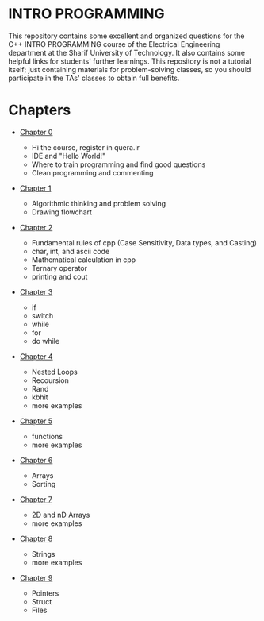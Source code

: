 # INTRO PROGRAMMING
This repository contains some excellent and organized questions for the C++ INTRO PROGRAMMING course of the Electrical Engineering department at the Sharif University of Technology.
It also contains some helpful links for students' further learnings.
This repository is not a tutorial itself; just containing materials for problem-solving classes, so you should participate in the TAs' classes to obtain full benefits.

# Chapters

+ [Chapter 0](https://github.com/EESUT/INTRO-PROGRAMMING/tree/main/Chapter0) 
  + Hi the course, register in quera.ir
  + IDE and "Hello World!"
  + Where to train programming and find good questions
  + Clean programming and commenting
  
+ [Chapter 1](https://github.com/EESUT/INTRO-PROGRAMMING/tree/main/Chapter1)
  + Algorithmic thinking and problem solving
  + Drawing flowchart
  
+ [Chapter 2](https://github.com/EESUT/INTRO-PROGRAMMING/tree/main/Chapter2)
  + Fundamental rules of cpp (Case Sensitivity, Data types, and Casting)
  + char, int, and ascii code
  + Mathematical calculation in cpp
  + Ternary operator
  + printing and cout
  
  
+ [Chapter 3](https://github.com/EESUT/INTRO-PROGRAMMING/tree/main/Chapter3)
  + if
  + switch
  + while
  + for
  + do while

+ [Chapter 4](https://github.com/EESUT/INTRO-PROGRAMMING/tree/main/Chapter4)
  + Nested Loops
  + Recoursion
  + Rand
  + kbhit
  + more examples

+ [Chapter 5](https://github.com/EESUT/INTRO-PROGRAMMING/tree/main/Chapter5)
  + functions
  + more examples

+ [Chapter 6](https://github.com/EESUT/INTRO-PROGRAMMING/tree/main/Chapter6)
  + Arrays
  + Sorting
  
+ [Chapter 7](https://github.com/EESUT/INTRO-PROGRAMMING/tree/main/Chapter7)
  + 2D and nD Arrays
  + more examples
  
+ [Chapter 8](https://github.com/EESUT/INTRO-PROGRAMMING/tree/main/Chapter8)
  + Strings 
  + more examples

+ [Chapter 9](https://github.com/EESUT/INTRO-PROGRAMMING/tree/main/Chapter9)
  + Pointers
  + Struct
  + Files
